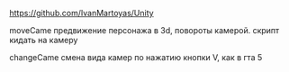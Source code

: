 https://github.com/IvanMartoyas/Unity

moveCame предвижение персонажа в 3d, повороты камерой.
скрипт кидать на камеру 

changeCame смена вида камер по нажатию кнопки V, как в гта 5
